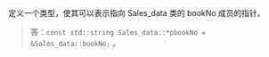 定义一个类型，使其可以表示指向 Sales_data 类的 bookNo 成员的指针。

> 答：`const std::string Sales_data::*pbookNo = &Sales_data::bookNo;` 。
